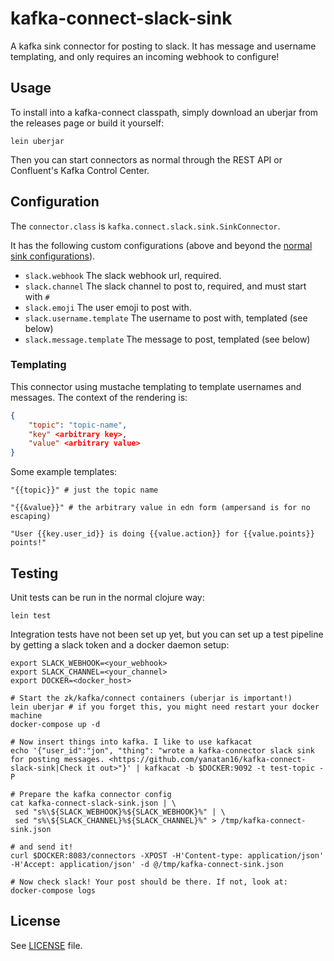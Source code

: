 # kafka-connect-slack-sink

A kafka sink connector for posting to slack. It has message and username templating, and only requires an incoming webhook to configure!

## Usage

To install into a kafka-connect classpath, simply download an uberjar from the releases page or build it yourself:

```
lein uberjar
```

Then you can start connectors as normal through the REST API or Confluent's Kafka Control Center.

## Configuration

The `connector.class` is `kafka.connect.slack.sink.SinkConnector`.

It has the following custom configurations (above and beyond the [normal sink configurations](http://docs.confluent.io/2.0.0/connect/userguide.html#configuring-connectors)).

- `slack.webhook` The slack webhook url, required.
- `slack.channel` The slack channel to post to, required, and must start with `#`
- `slack.emoji` The user emoji to post with.
- `slack.username.template` The username to post with, templated (see below)
- `slack.message.template` The message to post, templated (see below)

### Templating

This connector using mustache templating to template usernames and messages. The context of the rendering is:

```json
{
    "topic": "topic-name",
    "key" <arbitrary key>,
    "value" <arbitrary value>
}
```

Some example templates:

```
"{{topic}}" # just the topic name

"{{&value}}" # the arbitrary value in edn form (ampersand is for no escaping)

"User {{key.user_id}} is doing {{value.action}} for {{value.points}} points!"
```

## Testing

Unit tests can be run in the normal clojure way:

```
lein test
```

Integration tests have not been set up yet, but you can set up a test pipeline by getting a slack token and a docker daemon setup:

```
export SLACK_WEBHOOK=<your_webhook>
export SLACK_CHANNEL=<your_channel>
export DOCKER=<docker_host>

# Start the zk/kafka/connect containers (uberjar is important!)
lein uberjar # if you forget this, you might need restart your docker machine
docker-compose up -d

# Now insert things into kafka. I like to use kafkacat
echo '{"user_id":"jon", "thing": "wrote a kafka-connector slack sink for posting messages. <https://github.com/yanatan16/kafka-connect-slack-sink|Check it out>"}' | kafkacat -b $DOCKER:9092 -t test-topic -P

# Prepare the kafka connector config
cat kafka-connect-slack-sink.json | \
 sed "s%\${SLACK_WEBHOOK}%${SLACK_WEBHOOK}%" | \
 sed "s%\${SLACK_CHANNEL}%${SLACK_CHANNEL}%" > /tmp/kafka-connect-sink.json

# and send it!
curl $DOCKER:8083/connectors -XPOST -H'Content-type: application/json' -H'Accept: application/json' -d @/tmp/kafka-connect-sink.json

# Now check slack! Your post should be there. If not, look at:
docker-compose logs
```

## License

See [LICENSE](/LICENSE) file.
